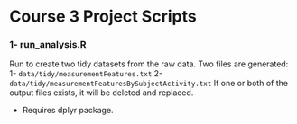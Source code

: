 # Course 3 Project Scripts

### 1- run_analysis.R
Run to create two tidy datasets from the raw data. Two files are generated:
1- `data/tidy/measurementFeatures.txt`
2- `data/tidy/measurementFeaturesBySubjectActivity.txt`
If one or both of the output files exists, it will be deleted and replaced.
- Requires dplyr package.